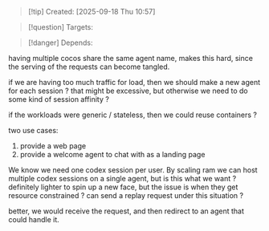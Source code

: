 
>[!tip] Created: [2025-09-18 Thu 10:57]

>[!question] Targets: 

>[!danger] Depends: 

having multiple cocos share the same agent name, makes this hard, since the serving of the requests can become tangled.

if we are having too much traffic for load, then we should make a new agent for each session ?
that might be excessive, but otherwise we need to do some kind of session affinity ?

if the workloads were generic / stateless, then we could reuse containers ?

two use cases:
1. provide a web page
2. provide a welcome agent to chat with as a landing page

We know we need one codex session per user.
By scaling ram we can host multiple codex sessions on a single agent, but is this what we want ?
definitely lighter to spin up a new face, but the issue is when they get resource constrained ?
can send a replay request under this situation ?

better, we would receive the request, and then redirect to an agent that could handle it.